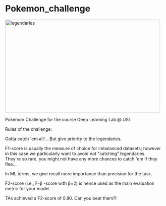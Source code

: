 # Pokemon_challenge

<img src="https://wallpapers.com/images/hd/legendary-pokemon-pictures-7yo7x0f1l2b2tu0r.jpg" width="500" height="300" alt="legendaries">

Pokemon Challenge for the course Deep Learning Lab @ USI

Rules of the challenge:

Gotta catch 'em all! ...But give priority to the legendaries.

F1-score is usually the measure of choice for imbalanced datasets; however in this case we particularly want to avoid not "catching" legendaries. They're so rare, you might not have any more chances to catch 'em if they flee...

In ML terms, we give recall more importance than precision for the task.

F2-score (i.e., F-β -score with  β=2) is hence used as the main evaluation metric for your model.

TAs achieved a F2-score of 0.80. Can you beat them?!
